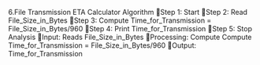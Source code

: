 6.File Transmission ETA Calculator
Algorithm
Step 1: Start
Step 2: Read File_Size_in_Bytes
Step 3: Compute Time_for_Transmission = File_Size_in_Bytes/960
Step 4: Print Time_for_Transmission
Step 5: Stop
     Analysis
Input: Reads File_Size_in_Bytes
Processing: Compute Compute Time_for_Transmission = File_Size_in_Bytes/960
Output: Time_for_Transmission
